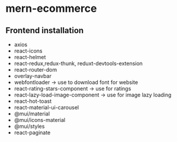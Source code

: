 # mern-ecommerce

## Frontend installation

- axios
- react-icons
- react-helmet
- react-redux,redux-thunk, reduxt-devtools-extension
- react-router-dom
- overlay-navbar
- webfontloader -> use to download font for website
- react-rating-stars-component -> use for ratings
- react-lazy-load-image-component -> use for image lazy loading
- react-hot-toast
- react-material-ui-carousel
- @mui/material
- @mui/icons-material
- @mui/styles
- react-paginate

